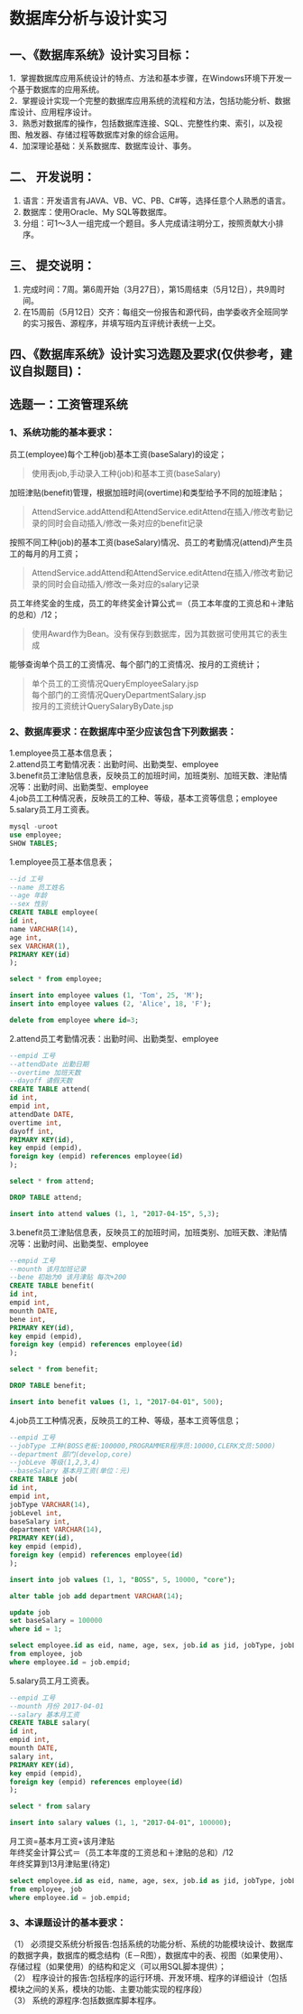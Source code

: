 # 数据库分析与设计实习

## 一、《数据库系统》设计实习目标：

1．掌握数据库应用系统设计的特点、方法和基本步骤，在Windows环境下开发一个基于数据库的应用系统。<br />
2．掌握设计实现一个完整的数据库应用系统的流程和方法，包括功能分析、数据库设计、应用程序设计。<br />
3．熟悉对数据库的操作，包括数据库连接、SQL、完整性约束、索引，以及视图、触发器、存储过程等数据库对象的综合运用。<br />
4．加深理论基础：关系数据库、数据库设计、事务。<br />

## 二、	开发说明：

1. 语言：开发语言有JAVA、VB、VC、PB、C#等，选择任意个人熟悉的语言。<br />
2. 数据库：使用Oracle、My SQL等数据库。<br />
3. 分组：可1～3人一组完成一个题目。多人完成请注明分工，按照贡献大小排序。<br />

## 三、	提交说明：

1. 完成时间：7周。第6周开始（3月27日），第15周结束（5月12日），共9周时间。<br />
2. 在15周前（5月12日）交齐：每组交一份报告和源代码，由学委收齐全班同学的实习报告、源程序，并填写班内互评统计表统一上交。<br />

## 四、《数据库系统》设计实习选题及要求(仅供参考，建议自拟题目)：

## 选题一：工资管理系统

### 1、系统功能的基本要求：<br />

员工(employee)每个工种(job)基本工资(baseSalary)的设定；<br />
>使用表job,手动录入工种(job)和基本工资(baseSalary)<br />

加班津贴(benefit)管理，根据加班时间(overtime)和类型给予不同的加班津贴；<br />
>AttendService.addAttend和AttendService.editAttend在插入/修改考勤记录的同时会自动插入/修改一条对应的benefit记录<br />

按照不同工种(job)的基本工资(baseSalary)情况、员工的考勤情况(attend)产生员工的每月的月工资；<br />
>AttendService.addAttend和AttendService.editAttend在插入/修改考勤记录的同时会自动插入/修改一条对应的salary记录<br />

员工年终奖金的生成，员工的年终奖金计算公式＝（员工本年度的工资总和＋津贴的总和）/12；<br />
>使用Award作为Bean。没有保存到数据库，因为其数据可使用其它的表生成<br />

能够查询单个员工的工资情况、每个部门的工资情况、按月的工资统计；<br />
>单个员工的工资情况QueryEmployeeSalary.jsp<br />
>每个部门的工资情况QueryDepartmentSalary.jsp<br />
>按月的工资统计QuerySalaryByDate.jsp<br />


### 2、数据库要求：在数据库中至少应该包含下列数据表：

1.employee员工基本信息表；<br />
2.attend员工考勤情况表：出勤时间、出勤类型、employee<br />
3.benefit员工津贴信息表，反映员工的加班时间，加班类别、加班天数、津贴情况等：出勤时间、出勤类型、employee<br />
4.job员工工种情况表，反映员工的工种、等级，基本工资等信息；employee<br />
5.salary员工月工资表。<br />

```sql
mysql -uroot
use employee;
SHOW TABLES;
```

1.employee员工基本信息表；<br />

```sql
--id 工号
--name 员工姓名
--age 年龄
--sex 性别
CREATE TABLE employee(
id int,
name VARCHAR(14),
age int,
sex VARCHAR(1),
PRIMARY KEY(id)
);

select * from employee;

insert into employee values (1, 'Tom', 25, 'M');
insert into employee values (2, 'Alice', 18, 'F');

delete from employee where id=3;
```

2.attend员工考勤情况表：出勤时间、出勤类型、employee<br />

```sql
--empid 工号
--attendDate 出勤日期
--overtime 加班天数
--dayoff 请假天数
CREATE TABLE attend(
id int,
empid int,
attendDate DATE,
overtime int,
dayoff int,
PRIMARY KEY(id),
key empid (empid),
foreign key (empid) references employee(id)
);

select * from attend;

DROP TABLE attend;

insert into attend values (1, 1, "2017-04-15", 5,3);
```

3.benefit员工津贴信息表，反映员工的加班时间，加班类别、加班天数、津贴情况等：出勤时间、出勤类型、employee<br />

```sql
--empid 工号
--mounth 该月加班记录
--bene 初始为0 该月津贴 每次+200
CREATE TABLE benefit(
id int,
empid int,
mounth DATE, 
bene int,
PRIMARY KEY(id),
key empid (empid),
foreign key (empid) references employee(id)
);

select * from benefit;

DROP TABLE benefit;

insert into benefit values (1, 1, "2017-04-01", 500);
```

4.job员工工种情况表，反映员工的工种、等级，基本工资等信息；

```sql
--empid 工号
--jobType 工种(BOSS老板:100000,PROGRAMMER程序员:10000,CLERK文员:5000)
--department 部门(develop,core)
--jobLeve 等级(1,2,3,4)
--baseSalary 基本月工资(单位：元)
CREATE TABLE job(
id int,
empid int,
jobType VARCHAR(14),
jobLevel int,
baseSalary int,
department VARCHAR(14),
PRIMARY KEY(id),
key empid (empid),
foreign key (empid) references employee(id)
);

insert into job values (1, 1, "BOSS", 5, 10000, "core");

alter table job add department VARCHAR(14);

update job
set baseSalary = 100000
where id = 1;

select employee.id as eid, name, age, sex, job.id as jid, jobType, jobLevel, baseSalary
from employee, job
where employee.id = job.empid;
```

5.salary员工月工资表。<br />

```sql
--empid 工号
--mounth 月份 2017-04-01
--salary 基本月工资
CREATE TABLE salary(
id int,
empid int,
mounth DATE,
salary int,
PRIMARY KEY(id),
key empid (empid),
foreign key (empid) references employee(id)
);

select * from salary

insert into salary values (1, 1, "2017-04-01", 100000);
```

月工资=基本月工资+该月津贴<br />
年终奖金计算公式＝（员工本年度的工资总和＋津贴的总和）/12<br />
年终奖算到13月津贴里(待定)<br />

```sql
select employee.id as eid, name, age, sex, job.id as jid, jobType, jobLevel, baseSalary
from employee, job
where employee.id = job.empid;
```


### 3、本课题设计的基本要求：

（1）	必须提交系统分析报告:包括系统的功能分析、系统的功能模块设计、数据库的数据字典，数据库的概念结构（E－R图），数据库中的表、视图（如果使用）、存储过程（如果使用）的结构和定义（可以用SQL脚本提供）；<br />
（2）	程序设计的报告:包括程序的运行环境、开发环境、程序的详细设计（包括模块之间的关系，模块的功能、主要功能实现的程序段）<br />
（3）	系统的源程序:包括数据库脚本程序。<br />
